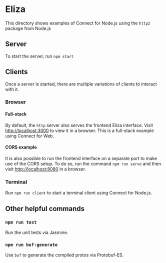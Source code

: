 # Eliza

This directory shows examples of Connect for Node.js using the `http2` package from Node.js

## Server

To start the server, run `npm start`

## Clients

Once a server is started, there are multiple variations of clients to interact with it.

### Browser

#### Full-stack

By default, the `http` server also serves the frontend Eliza interface. Visit [http://localhost:3000](http://localhost:3000) 
to view it in a browser. This is a full-stack example using Connect for Web.

#### CORS example

It is also possible to run the frontend interface on a separate port to make use of the CORS setup. To do so, run the
command `npm run serve` and then visit [http://localhost:8080](http://localhost:8080) in a browser.

### Terminal

Run `npm run client` to start a terminal client using Connect for Node.js.

## Other helpful commands

### `npm run test`

Run the unit tests via Jasmine.

### `npm run buf:generate`

Use `buf` to generate the compiled protos via Protobuf-ES.
